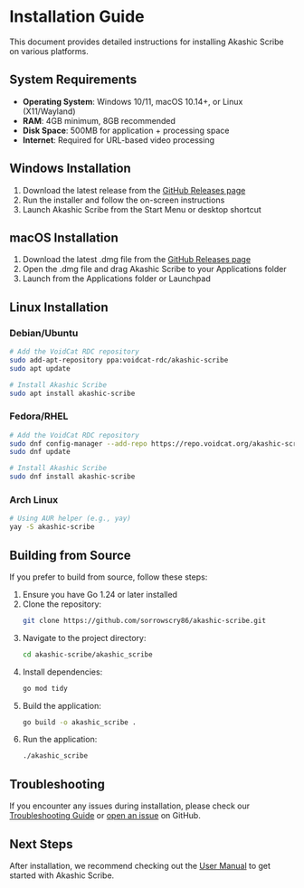 # Installation Guide

This document provides detailed instructions for installing Akashic Scribe on various platforms.

## System Requirements

- **Operating System**: Windows 10/11, macOS 10.14+, or Linux (X11/Wayland)
- **RAM**: 4GB minimum, 8GB recommended
- **Disk Space**: 500MB for application + processing space
- **Internet**: Required for URL-based video processing

## Windows Installation

1. Download the latest release from the [GitHub Releases page](https://github.com/sorrowscry86/akashic-scribe/releases)
2. Run the installer and follow the on-screen instructions
3. Launch Akashic Scribe from the Start Menu or desktop shortcut

## macOS Installation

1. Download the latest .dmg file from the [GitHub Releases page](https://github.com/sorrowscry86/akashic-scribe/releases)
2. Open the .dmg file and drag Akashic Scribe to your Applications folder
3. Launch from the Applications folder or Launchpad

## Linux Installation

### Debian/Ubuntu

```bash
# Add the VoidCat RDC repository
sudo add-apt-repository ppa:voidcat-rdc/akashic-scribe
sudo apt update

# Install Akashic Scribe
sudo apt install akashic-scribe
```

### Fedora/RHEL

```bash
# Add the VoidCat RDC repository
sudo dnf config-manager --add-repo https://repo.voidcat.org/akashic-scribe.repo
sudo dnf update

# Install Akashic Scribe
sudo dnf install akashic-scribe
```

### Arch Linux

```bash
# Using AUR helper (e.g., yay)
yay -S akashic-scribe
```

## Building from Source

If you prefer to build from source, follow these steps:

1. Ensure you have Go 1.24 or later installed
2. Clone the repository:
   ```bash
   git clone https://github.com/sorrowscry86/akashic-scribe.git
   ```
3. Navigate to the project directory:
   ```bash
   cd akashic-scribe/akashic_scribe
   ```
4. Install dependencies:
   ```bash
   go mod tidy
   ```
5. Build the application:
   ```bash
   go build -o akashic_scribe .
   ```
6. Run the application:
   ```bash
   ./akashic_scribe
   ```

## Troubleshooting

If you encounter any issues during installation, please check our [Troubleshooting Guide](user-guide/troubleshooting.md) or [open an issue](https://github.com/sorrowscry86/akashic-scribe/issues) on GitHub.

## Next Steps

After installation, we recommend checking out the [User Manual](user-guide/index.md) to get started with Akashic Scribe.